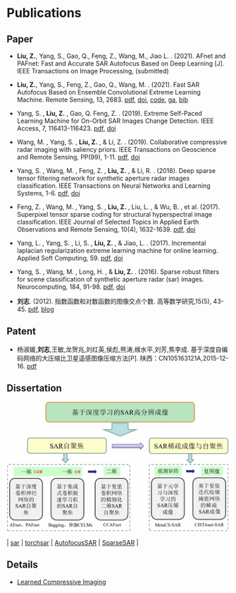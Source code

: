 # Publications




## Paper

- **Liu, Z.**, Yang, S., Gao, Q., Feng, Z., Wang, M., Jiao L. . (2021). AFnet and PAFnet: Fast and Accurate SAR Autofocus Based on Deep Learning [J]. IEEE Transactions on Image Processing, (submitted)

- **Liu, Z.**, Yang, S., Feng, Z., Gao, Q., Wang, M. . (2021).  Fast SAR Autofocus Based on Ensemble Convolutional Extreme Learning Machine. Remote Sensing, 13, 2683. [pdf](https://www.mdpi.com/2072-4292/13/14/2683/pdf), [doi](https://www.mdpi.com/2072-4292/13/14/2683), [code](https://github.com/aisari/AutofocusSAR), [ga](./Details/AutofocusSAR/GraphicalAbstractBaggingECELMs.png), [bib](./bib/RS2021BaggingECELMs.bib)

- Yang, S. , **Liu, Z.** , Gao, Q. Feng, Z. . (2019). Extreme Self-Paced Learning Machine for On-Orbit SAR Images Change Detection. IEEE Access, 7, 116413-116423. [pdf](https://ieeexplore.ieee.org/document/8796343), [doi](https://doi.org/10.1109/ACCESS.2019.2934983)

- Wang, M. , Yang, S. , **Liu, Z.** , & Li, Z. . (2019). Collaborative compressive radar imaging with saliency priors. IEEE Transactions on Geoscience and Remote Sensing, PP(99), 1-11. [pdf](https://ieeexplore.ieee.org/document/8614440), [doi](https://doi.org/10.1109/TGRS.2018.2856923)

- Yang, S. , Wang, M. , Feng, Z. , **Liu, Z.** , & Li, R. . (2018). Deep sparse tensor filtering network for synthetic aperture radar images classification. IEEE Transactions on Neural Networks and Learning Systems, 1-6. [pdf](https://ieeexplore.ieee.org/document/8307437), [doi](https://doi.org/10.1109/TNNLS.2017.2688466)

- Feng, Z. , Wang, M. , Yang, S. , **Liu, Z.** , Liu, L. , & Wu, B. , et al. (2017). Superpixel tensor sparse coding for structural hyperspectral image classification. IEEE Journal of Selected Topics in Applied Earth Observations and Remote Sensing, 10(4), 1632-1639. [pdf](https://ieeexplore.ieee.org/document/7819531), [doi](https://doi.org/10.1109/JSTARS.2016.2640449)

- Yang, L. , Yang, S. , Li, S. , **Liu, Z.** , & Jiao, L. . (2017). Incremental laplacian regularization extreme learning machine for online learning. Applied Soft Computing, 59. [pdf](https://www.sciencedirect.com/science/article/pii/S1568494617303290), [doi](https://doi.org/10.1016/j.asoc.2017.05.051)

- Yang, S. , Wang, M. , Long, H. , & **Liu, Z.** . (2016). Sparse robust filters for scene classification of synthetic aperture radar (sar) images. Neurocomputing, 184, 91-98. [pdf](https://www.sciencedirect.com/science/article/pii/S0925231215017646?via%3Dihub), [doi](https://doi.org/10.1016/j.neucom.2015.08.103)

- **刘志**. (2012). 指数函数和对数函数的图像交点个数. 高等数学研究,15(5), 43-45. [pdf](http://www.wanfangdata.com.cn/details/detail.do?_type=perio&id=gdsxyj201205024), [blog](https://blog.csdn.net/enjoyyl/article/details/11602431)

## Patent

- 杨淑媛,**刘志**,王敏,龙贺兆,刘红英,侯彪,熊涛,缑水平,刘芳,焦李成. 基于深度自编码网络的大压缩比卫星遥感图像压缩方法[P]. 陕西：CN105163121A,2015-12-16. [pdf](https://kns.cnki.net/kcms/detail/detail.aspx?dbcode=SCPD&dbname=SCPD2016&filename=CN105163121A&v=cT5nwmPEhp09qiUlLqpY6ztZD0W8z4mKOQfd4hLgdZS5zJA0f45qhHR9uxy6WCsY)

## Dissertation

![](./Details/Dissertation/PaperStructure.png "Paper Structure")

| [sar](https://sar.iridescent.ink/) | [torchsar](https://aisari.iridescent.ink/torchsar/) | [AutofocusSAR](https://github.com/aisari/AutofocusSAR) | [SparseSAR](https://github.com/aisari/SparseSAR) |


## Details

- [Learned Compressive Imaging](./Details/LCI.md)



